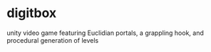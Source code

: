 # digitbox
unity video game featuring Euclidian portals, a grappling hook, and procedural generation of levels
